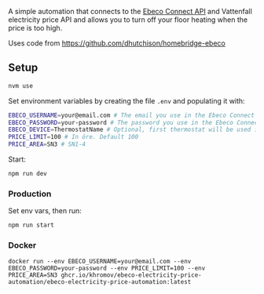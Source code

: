 A simple automation that connects to the [Ebeco Connect API](https://www.ebeco.com/guidance/guides/ebeco-open-api) and Vattenfall electricity price API and allows you to turn off your floor heating when the price is too high.

Uses code from https://github.com/dhutchison/homebridge-ebeco

## Setup

```bash
nvm use
```

Set environment variables by creating the file `.env` and populating it with:

```bash
EBECO_USERNAME=your@email.com # The email you use in the Ebeco Connect app
EBECO_PASSWORD=your-password # The password you use in the Ebeco Connect app
EBECO_DEVICE=ThermostatName # Optional, first thermostat will be used if not set
PRICE_LIMIT=100 # In öre. Default 100
PRICE_AREA=SN3 # SN1-4
```

Start:

```bash
npm run dev
```

### Production

Set env vars, then run:

```bash
npm run start
```

### Docker

```
docker run --env EBECO_USERNAME=your@email.com --env EBECO_PASSWORD=your-password --env PRICE_LIMIT=100 --env PRICE_AREA=SN3 ghcr.io/khromov/ebeco-electricity-price-automation/ebeco-electricity-price-automation:latest
```